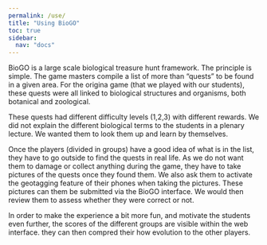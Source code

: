 ```yaml
---
permalink: /use/
title: "Using BioGO"
toc: true
sidebar:
  nav: "docs"
---
```


BioGO is a large scale biological treasure hunt framework. The principle is simple. The game masters compile a list of more than “quests” to be found in a given area. For the origina game (that we played with our students), these quests were all linked to biological structures and organisms, both botanical and zoological. 

These quests had different difficulty levels (1,2,3) with different rewards. We did not explain the different biological terms to the students in a plenary lecture. We wanted them to look them up and learn by themselves.

Once the players (divided in groups) have a good idea of what is in the list, they have to go outside to find the quests in real life. As we do not want them to damage or collect anything during the game, they have to take pictures of the quests once they found them. We also ask them to activate the geotagging feature of their phones when taking the pictures. These pictures can them be submitted via the BioGO interface. We would then review them to assess whether they were correct or not.

In order to make the experience a bit more fun, and motivate the students even further, the scores of the different groups are visible within the web interface. they can then compred their how evolution to the other players. 